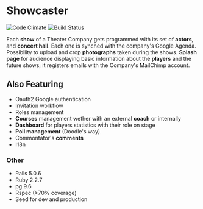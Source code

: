 # Showcaster
[![Code Climate](https://codeclimate.com/github/fitchMitch/show_caster.png)](https://codeclimate.com/github/fitchMitch/show_caster)
[![Build Status](https://travis-ci.org/fitchMitch/show_caster.svg?branch=master)](https://travis-ci.org/fitchMitch/show_caster)

Each **show** of a Theater Company gets programmed with its set of **actors**, and **concert hall**. Each one is
synched with the company's Google Agenda. Possibility to upload and crop **photographs** taken during the shows.
**Splash page** for audience displaying basic information about the **players** and the future shows; it registers emails with the Company's MailChimp account.

## Also Featuring
* Oauth2 Google authentication
* Invitation workflow
* Roles management
* **Courses** management wether with an external **coach** or internally
* **Dashboard** for players statistics with their role on stage
* **Poll management** (Doodle's way)
* Commontator's **comments**
* I18n


### Other
* Rails 5.0.6
* Ruby  2.2.7
* pg 9.6
* Rspec (>70% coverage)
* Seed for dev and production
